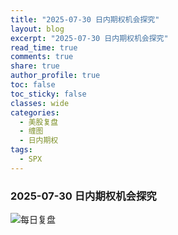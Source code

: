 ```yaml
---
title: "2025-07-30 日内期权机会探究"
layout: blog
excerpt: "2025-07-30 日内期权机会探究"
read_time: true
comments: true
share: true
author_profile: true
toc: false
toc_sticky: false
classes: wide
categories:
  - 美股复盘
  - 缠图
  - 日内期权
tags:
  - SPX
---
```


### 2025-07-30 日内期权机会探究

![每日复盘](https://image.olim.cc/2025/2025-07-30-期权机会探究.jpg)

